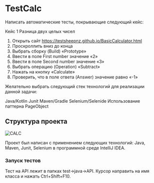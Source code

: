 # TestCalc
 Написать автоматические тесты, покрывающие следующий кейс:

Кейс 1 Разница двух целых чисел
1) Открыть сайт https://testsheepnz.github.io/BasicCalculator.html 
2) Проскроллить вниз до конца
3) Выбрать сборку (Build) «Prototype»
4) Ввести в поле First number значение «2»
5) Ввести в поле Second number значение «3»
6) Выбрать операцию (Operation) «Subtract»
7) Нажать на кнопку «Calculate»
8) Проверить, что в поле ответа (Answer) значение равно «-1»

Желательно выбрать следующий стек технологий для реализации данной задачи: 
 
Java/Kotlin
Junit
Maven/Gradle
Selenium/Selenide
Использование паттерна PageObject
 
## Структура проекта  
![CALC](https://user-images.githubusercontent.com/75842400/185708378-2ac93cb5-a6e3-44d6-a7e8-710624400768.PNG)

Проект был написан с применением следующих технологий: Java, Maven, Junit, Selenium в программной среде IntelliJ IDEA. 
 
### Запуск тестов 
Тест на API лежит в папках test->java->API. Курсор направить на имя класса и нажать Ctrl+Shift+F10.

